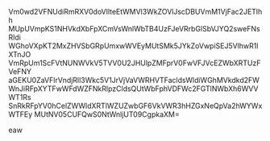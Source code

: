 Vm0wd2VFNUdiRmRXV0doVllteEtWMVl3WkZOVlJscDBUVmM1VjFac2JETlhh
MUpUVmpKS1NHVkdXbFpXCmVsWnlWbTB4UzFJeVRrbGlSbVJYQ2sweFNsRldi
WGhoVXpKT2MxZHVSbGRpUmxwWVEyMUtSMk5JYkZoVwpiSEJ5VlhwR1lXTnJO
VmRpUm1ScFVtNUNWVkV5TVV0U2JHUlpZMFprV0FwVFJVcEZWbXRTUzFVeFNY
aGEKU0ZaVFlrVndjRll3Wkc5V1JrVjVaVWRHVTFacldsWldiWGhMVkdkd2FW
WnJiRFpXYTFwWFdWZFNkRlpzCldsQUtWbFphVDFWc2FGTlNWbXh6WVVWT1Rs
SnRkRFpYV0hCelZWWldXRTlWZUZwbGF6VkVWR3hHZGxNeQpVa2hWYWxWTFEy
MUtNV05CUFQwS0NtWnljUT09CgpkaXM=

eaw